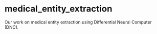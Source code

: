 # medical_entity_extraction
Our work on medical entity extraction using Differential Neural Computer (DNC).

